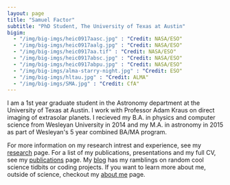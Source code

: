 ```yaml
---
layout: page
title: "Samuel Factor"
subtitle: "PhD Student, The University of Texas at Austin"
bigim:
  - "/img/big-imgs/heic0917aasc.jpg" : "Credit: NASA/ESO"
  - "/img/big-imgs/heic0917aalg.jpg" : "Credit: NASA/ESO"
  - "/img/big-imgs/heic0917aa.tif" : "Credit: NASA/ESO"
  - "/img/big-imgs/heic0917absc.jpg" : "Credit: NASA/ESO"
  - "/img/big-imgs/heic0917abpu.jpg" : "Credit: NASA/ESO"
  - "/img/big-imgs/alma-starry-night.jpg" : "Credit: ESO"
  - "/img/big-imgs/hltau.jpg" : "Credit: ALMA"
  - "/img/big-imgs/SMA.jpg" : "Credit: CfA"
---
```


I am a 1st year graduate student in the Astronomy department at the University of Texas at Austin. I work with Professor Adam Kraus on direct imaging of extrasolar planets. I recieved my B.A. in physics and computer science from Wesleyan University in 2014 and my M.A. in astronomy in 2015 as part of Wesleyan's 5 year combined BA/MA program. 

For more information on my research intrest and experience, see my [research](/research) page. For a list of my publications, presentations and my full CV, see my [publications](/publications) page. My [blog](/posts) has my ramblings on random cool science tidbits or coding projects. If you want to learn more about me, outside of science, checkout my [about me](/aboutme) page.
